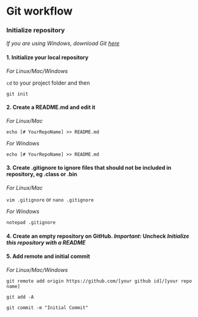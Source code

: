 # Git workflow

### Initialize repository

*If you are using Windows, download Git [here](https://git-scm.com/downloads)*

#### 1. Initialize your local repository

  _For Linux/Mac/Windows_

  `cd` to your project folder and then
  
  `git init`

#### 2. Create a README.md and edit it

  _For Linux/Mac_

  `echo [# YourRepoName] >> README.md`
  
  _For Windows_
  
  `echo [# YourRepoName] >> README.md`
  
#### 3. Create .gitignore to ignore files that should not be included in repository, eg .class or .bin

  _For Linux/Mac_
  
  `vim .gitignore` or `nano .gitignore`
  
  _For Windows_
  
  `notepad .gitignore`

#### 4. Create an empty repository on GitHub. *Important:* Uncheck _Initialize this repository with a README_

#### 5. Add remote and initial commit

  _For Linux/Mac/Windows_
  
  `git remote add origin https://github.com/[your github id]/[your repo name]`

  `git add -A`

  `git commit -m "Initial Commit"`
